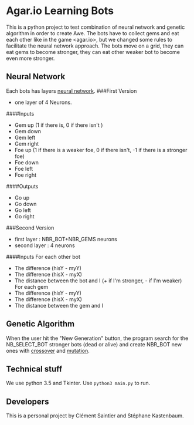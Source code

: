 Agar.io Learning Bots
=====================
This is a python project to test combination of neural network and genetic algorithm in order to create Awe.
The bots have to collect gems and eat each other like in the game <agar.io>,
but we changed some rules to facilitate the neural network approach. The bots move on a grid, they can eat gems to become
 stronger, they can eat other weaker bot to become even more stronger.

Neural Network
--------------
Each bots has layers [neural network](https://en.wikipedia.org/wiki/Artificial_neural_network).
###First Version
* one layer of 4 Neurons.

####Inputs
* Gem up (1 if there is, 0  if there isn't )
* Gem down
* Gem left
* Gem right
* Foe up (1 if there is a weaker foe, 0 if there isn't, -1 if there is a stronger foe)
* Foe down
* Foe left
* Foe right

####Outputs
* Go up
* Go down
* Go left
* Go right

###Second Version
* first layer : NBR_BOT+NBR_GEMS neurons
* second layer : 4 neurons

####Inputs
For each other bot
* The difference (hisY - myY)
* The difference (hisX - myX)
* The distance between the bot and I (+ if I'm stronger, - if I'm weaker)
For each gem
* The difference (hisY - myY)
* The difference (hisX - myX)
* The distance between the gem and I

Genetic Algorithm
-----------------
When the user hit the "New Generation" button, the program search for the NB_SELECT_BOT stronger bots (dead or alive)
 and create NBR_BOT new ones with
[crossover](https://en.wikipedia.org/wiki/Crossover_%28genetic_algorithm%29) 
and [mutation](https://en.wikipedia.org/wiki/Mutation_%28genetic_algorithm%29).

Technical stuff
---------------
We use python 3.5 and Tkinter. Use `python3 main.py` to run.

Developers
----------
This is a personal project by Clément Saintier and Stéphane Kastenbaum.
